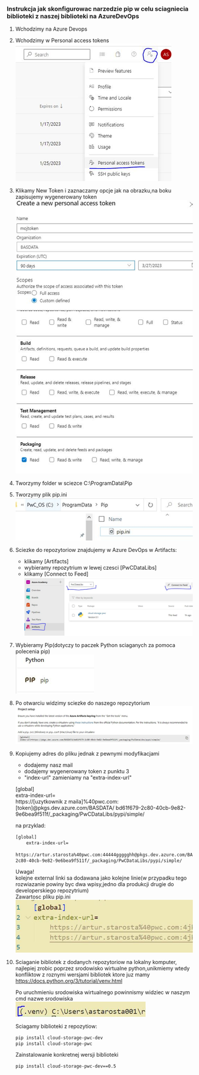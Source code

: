 ### Instrukcja jak skonfigurowac narzedzie pip w celu sciagniecia biblioteki z naszej biblioteki na AzureDevOps

1.  Wchodzimy na Azure Devops 
2.  Wchodzimy w Personal access tokens <br />
        ![azure_init](images/token1.JPG)
3.  Klikamy New Token i zaznaczamy opcje jak na obrazku,na boku zapisujemy wygenerowany token
        ![azure_init](images/token2.JPG)
4.  Tworzymy folder w sciezce C:\ProgramData\Pip
5.  Tworzymy plik pip.ini <br />
    ![azure_init](images/pipini.JPG)
6.  Sciezke do repozytoriow znajdujemy w Azure DevOps w Artifacts:
    - klikamy [Artifacts]
    - wybieramy repozytrium w lewej czesci [PwCDataLibs]
    - klikamy [Connect to Feed]
    ![azure_init](images/artifact1.JPG)

7.  Wybieramy Pip(dotyczy to paczek Python sciaganych za pomoca polecenia pip)<br />
    ![azure_init](images/artifact2.JPG)

8.  Po otwarciu widzimy sciezke do naszego repozytorium <br />
    ![azure_init](images/artifact3.JPG)
9.  Kopiujemy adres do pliku jednak z pewnymi modyfikacjami
    - dodajemy nasz mail
    - dodajemy wygenerowany token z punktu 3
    - "index-url" zamieniamy na "extra-index-url"

    [global] <br />
    extra-index-url= <br />
    https://[uzytkownik z maila]%40pwc.com:[token]@pkgs.dev.azure.com/BASDATA/      bd61f679-2c80-40cb-9e82-9e6bea9f511f/_packaging/PwCDataLibs/pypi/simple/

    na przyklad:<br />
    
    ```
    [global]
        extra-index-url= 
            https://artur.starosta%40pwc.com:44444ggggghh@pkgs.dev.azure.com/BASDATA/bd61f679-2c80-40cb-9e82-9e6bea9f511f/_packaging/PwCDataLibs/pypi/simple/
    ```
    Uwaga! <br />
    kolejne external linki sa dodawana jako kolejne linie(w przypadku tego rozwiazanie powiny byc dwa wpisy,jedno dla produkcji drugie do developerskiego repozytrium) <br />
    Zawartosc pliku pip.ini <br />
    ![azure_init](images/artifact4.JPG)

10. Sciaganie bibliotek z dodanych repozytoriow na lokalny 
    komputer, najlepiej zrobic poprzez srodowisko wirtualne python,unikmiemy wtedy konfliktow z roznymi wersjami bibliotek ktore juz mamy
    https://docs.python.org/3/tutorial/venv.html <br />

    Po uruchmieniu srodowiska wirtualnego powinnismy widziec w naszym cmd nazwe srodowiska<br />
    ![azure_init](images/pythonvenv.JPG)

    Sciagamy biblioteki z repozytiow: 
    ```
    pip install cloud-storage-pwc-dev
    pip install cloud-storage-pwc
    ```
    Zainstalowanie konkretnej wersji biblioteki
    ```
    pip install cloud-storage-pwc-dev==0.5
    ```
